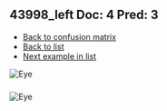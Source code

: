## 43998_left Doc: 4 Pred: 3
- [Back to confusion matrix](https://github.com/juliandewit/kaggle_retinopathy/blob/master/matrix.md)
- [Back to list](https://github.com/juliandewit/kaggle_retinopathy/blob/master/lists/43/list.md)
- [Next example in list](https://github.com/juliandewit/kaggle_retinopathy/blob/master/lists/43/44/44247_right.md)

![Eye](https://retinopaty.blob.core.windows.net/size1024/43998_left_4.jpeg)

### 

![Eye]()
